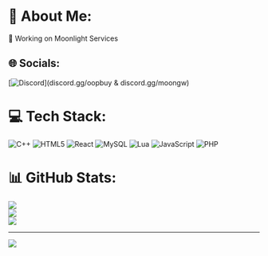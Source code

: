 # 💫 About Me:
💫 Working on Moonlight Services


## 🌐 Socials:
[![Discord](https://img.shields.io/badge/Discord-%237289DA.svg?logo=discord&logoColor=white)](discord.gg/oopbuy & discord.gg/moongw) 

# 💻 Tech Stack:
![C++](https://img.shields.io/badge/c++-%2300599C.svg?style=for-the-badge&logo=c%2B%2B&logoColor=white) ![HTML5](https://img.shields.io/badge/html5-%23E34F26.svg?style=for-the-badge&logo=html5&logoColor=white) ![React](https://img.shields.io/badge/react-%2320232a.svg?style=for-the-badge&logo=react&logoColor=%2361DAFB) ![MySQL](https://img.shields.io/badge/mysql-4479A1.svg?style=for-the-badge&logo=mysql&logoColor=white) ![Lua](https://img.shields.io/badge/lua-%232C2D72.svg?style=for-the-badge&logo=lua&logoColor=white) ![JavaScript](https://img.shields.io/badge/javascript-%23323330.svg?style=for-the-badge&logo=javascript&logoColor=%23F7DF1E) ![PHP](https://img.shields.io/badge/php-%23777BB4.svg?style=for-the-badge&logo=php&logoColor=white)
# 📊 GitHub Stats:
![](https://github-readme-stats.vercel.app/api?username=stanleyartworks&theme=nord&hide_border=true&include_all_commits=false&count_private=false)<br/>
![](https://github-readme-streak-stats.herokuapp.com/?user=stanleyartworks&theme=nord&hide_border=true)<br/>
![](https://github-readme-stats.vercel.app/api/top-langs/?username=stanleyartworks&theme=nord&hide_border=true&include_all_commits=false&count_private=false&layout=compact)

---
[![](https://visitcount.itsvg.in/api?id=stanleyartworks&icon=1&color=3)](https://visitcount.itsvg.in)

<!-- Proudly created with GPRM ( https://gprm.itsvg.in ) -->
